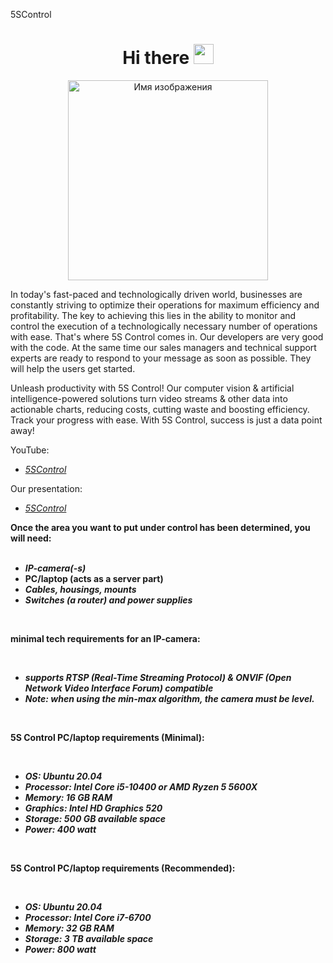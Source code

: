 5SControl

<h1 align="center">Hi there 
<img src="https://github.com/blackcater/blackcater/raw/main/images/Hi.gif" height="32"width="32"/></h1>

<p align="center">
  <img src="https://github.com/5sControl/.github/assets/94960397/0fa9d2f7-954c-40a1-84a8-7e28e7c3c969" alt="Имя изображения" height="320" width="320" />
</p>

 
In today's fast-paced and technologically driven world, businesses are constantly striving to optimize their operations for maximum efficiency and profitability. The key to achieving this lies in the ability to monitor and control the execution of a technologically necessary number of operations with ease. That's where 5S Control comes in. Our developers are very good with the code. At the same time our sales managers and technical support experts are ready to respond to your message as soon as possible. They will help the users get started.

Unleash productivity with 5S Control! Our computer vision & artificial intelligence-powered solutions turn video streams & other data into actionable charts, reducing costs, cutting waste and boosting efficiency. Track your progress with ease. With 5S Control, success is just a data point away!

YouTube:
- *[5SControl](https://www.youtube.com/@5scontrol)*

Our presentation:
- *[5SControl](https://docs.google.com/presentation/d/1s6lglaP1xEl5JKceF5jyWl48veKENmfZ8EkC54rYZuc/edit?usp=sharing)*

**Once the area you want to put under control has been determined, you will need:**<br>
<br>
- ***IP-camera(-s)***<br> 
- **PC/laptop (acts as a server part)** <br>
- ***Сables, housings, mounts***<br>
- ***Switches (a router) and power supplies***<br>

<br>

**minimal tech requirements for an IP-camera:** <br>

<br>

- ***supports RTSP (Real-Time Streaming Protocol) & ONVIF (Open Network Video Interface Forum) compatible***<br>
- ***Note: when using the min-max algorithm, the camera must be level.***<br>

<br>

**5S Control PC/laptop requirements (Minimal):**<br>

<br>

- ***OS: Ubuntu 20.04***<br>
- ***Processor: Intel Core i5-10400 or AMD Ryzen 5 5600X***<br>
- ***Memory: 16 GB RAM***<br>
- ***Graphics: Intel HD Graphics 520***<br>
- ***Storage: 500 GB available space***<br>
- ***Power: 400 watt***<br>

<br>

**5S Control PC/laptop requirements (Recommended):**<br>

<br>

- ***OS: Ubuntu 20.04***<br>
- ***Processor: Intel Core i7-6700***<br>
- ***Memory: 32 GB RAM***<br>
- ***Storage: 3 TB available space***<br>
- ***Power: 800 watt***<br>

<!--

**Here are some ideas to get you started:**

🙋‍♀️ A short introduction - what is your organization all about?
🌈 Contribution guidelines - how can the community get involved?
👩‍💻 Useful resources - where can the community find your docs? Is there anything else the community should know?
🍿 Fun facts - what does your team eat for breakfast?
🧙 Remember, you can do mighty things with the power of [Markdown](https://docs.github.com/github/writing-on-github/getting-started-with-writing-and-formatting-on-github/basic-writing-and-formatting-syntax)
-->
